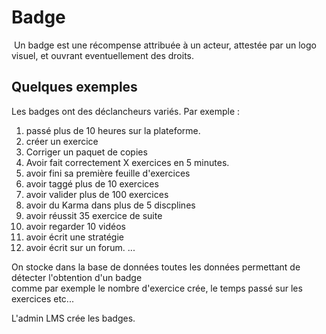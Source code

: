 # Badge

 Un badge est une récompense attribuée à un acteur, attestée par un logo visuel, et ouvrant eventuellement des droits.

## Quelques exemples 

Les badges ont des déclancheurs variés. Par exemple :
1) passé plus de 10 heures sur la plateforme.
2) créer un exercice
3) Corriger un paquet de copies
4) Avoir fait correctement X exercices en 5 minutes.
5) avoir fini sa première feuille d'exercices
6) avoir taggé plus de 10 exercices
7) avoir valider plus de 100 exercices
8) avoir du Karma dans plus de 5 discplines
9) avoir réussit 35 exercice de suite 
10) avoir regarder 10 vidéos
11) avoir écrit une stratégie
12) avoir écrit sur un forum.
...


On stocke dans la base de données toutes les données permettant de détecter l'obtention d'un badge  
comme par exemple le nombre d'exercice crée, le temps passé sur les exercices etc...

L'admin LMS crée les badges.

<!---
Author : Hugo
Validator : Jordan
-->
